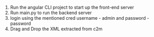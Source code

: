 1. Run the angular CLI project to start up the front-end server
2. Run main.py to run the backend server
3. login using the mentioned cred username - admin and password - password
4. Drag and Drop the XML extracted from c2m
